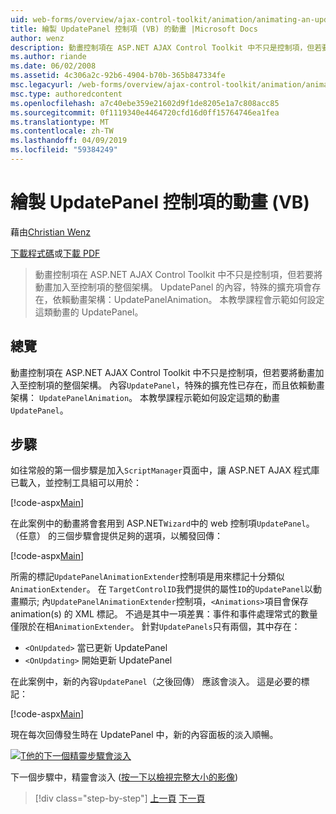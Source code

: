 ```yaml
---
uid: web-forms/overview/ajax-control-toolkit/animation/animating-an-updatepanel-control-vb
title: 繪製 UpdatePanel 控制項 (VB) 的動畫 |Microsoft Docs
author: wenz
description: 動畫控制項在 ASP.NET AJAX Control Toolkit 中不只是控制項，但若要將動畫加入至控制項的整個架構。 內容...
ms.author: riande
ms.date: 06/02/2008
ms.assetid: 4c306a2c-92b6-4904-b70b-365b847334fe
msc.legacyurl: /web-forms/overview/ajax-control-toolkit/animation/animating-an-updatepanel-control-vb
msc.type: authoredcontent
ms.openlocfilehash: a7c40ebe359e21602d9f1de8205e1a7c808acc85
ms.sourcegitcommit: 0f1119340e4464720cfd16d0ff15764746ea1fea
ms.translationtype: MT
ms.contentlocale: zh-TW
ms.lasthandoff: 04/09/2019
ms.locfileid: "59384249"
---
```

# <a name="animating-an-updatepanel-control-vb"></a>繪製 UpdatePanel 控制項的動畫 (VB)

藉由[Christian Wenz](https://github.com/wenz)

[下載程式碼](http://download.microsoft.com/download/9/3/f/93f8daea-bebd-4821-833b-95205389c7d0/UpdatePanelAnimation1.vb.zip)或[下載 PDF](http://download.microsoft.com/download/b/6/a/b6ae89ee-df69-4c87-9bfb-ad1eb2b23373/updatepanelanimation1VB.pdf)

> 動畫控制項在 ASP.NET AJAX Control Toolkit 中不只是控制項，但若要將動畫加入至控制項的整個架構。 UpdatePanel 的內容，特殊的擴充項會存在，依賴動畫架構：UpdatePanelAnimation。 本教學課程會示範如何設定這類動畫的 UpdatePanel。


## <a name="overview"></a>總覽

動畫控制項在 ASP.NET AJAX Control Toolkit 中不只是控制項，但若要將動畫加入至控制項的整個架構。 內容`UpdatePanel`，特殊的擴充性已存在，而且依賴動畫架構： `UpdatePanelAnimation`。 本教學課程示範如何設定這類的動畫`UpdatePanel`。

## <a name="steps"></a>步驟

如往常般的第一個步驟是加入`ScriptManager`頁面中，讓 ASP.NET AJAX 程式庫已載入，並控制工具組可以用於：

[!code-aspx[Main](animating-an-updatepanel-control-vb/samples/sample1.aspx)]

在此案例中的動畫將會套用到 ASP.NET`Wizard`中的 web 控制項`UpdatePanel`。 （任意） 的三個步驟會提供足夠的選項，以觸發回傳：

[!code-aspx[Main](animating-an-updatepanel-control-vb/samples/sample2.aspx)]

所需的標記`UpdatePanelAnimationExtender`控制項是用來標記十分類似`AnimationExtender`。 在 `TargetControlID`我們提供的屬性`ID`的`UpdatePanel`以動畫顯示; 內`UpdatePanelAnimationExtender`控制項，`<Animations>`項目會保存 animation(s) 的 XML 標記。 不過是其中一項差異：事件和事件處理常式的數量僅限於在相`AnimationExtender`。 針對`UpdatePanels`只有兩個，其中存在：

- `<OnUpdated>` 當已更新 UpdatePanel
- `<OnUpdating>` 開始更新 UpdatePanel

在此案例中，新的內容`UpdatePanel`（之後回傳） 應該會淡入。 這是必要的標記：

[!code-aspx[Main](animating-an-updatepanel-control-vb/samples/sample3.aspx)]

現在每次回傳發生時在 UpdatePanel 中，新的內容面板的淡入順暢。


[![T他的下一個精靈步驟會淡入](animating-an-updatepanel-control-vb/_static/image2.png)](animating-an-updatepanel-control-vb/_static/image1.png)

下一個步驟中，精靈會淡入 ([按一下以檢視完整大小的影像](animating-an-updatepanel-control-vb/_static/image3.png))

> [!div class="step-by-step"]
> [上一頁](changing-an-animation-using-client-side-code-vb.md)
> [下一頁](dynamically-controlling-updatepanel-animations-vb.md)

